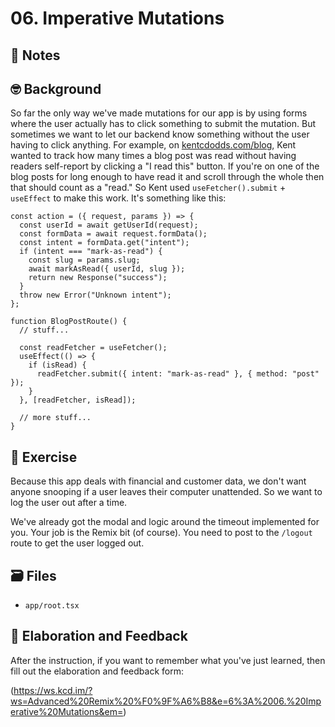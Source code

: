 # 06. Imperative Mutations

## 📝 Notes

## 🤓 Background

So far the only way we've made mutations for our app is by using forms where the user actually has to click something to submit the mutation. But sometimes we want to let our backend know something without the user having to click anything. For example, on [kentcdodds.com/blog](https://kentcdodds.com/blog), Kent wanted to track how many times a blog post was read without having readers self-report by clicking a "I read this" button. If you're on one of the blog posts for long enough to have read it and scroll through the whole then that should count as a "read." So Kent used `useFetcher().submit` + `useEffect` to make this work. It's something like this:

```tsx
const action = ({ request, params }) => {
  const userId = await getUserId(request);
  const formData = await request.formData();
  const intent = formData.get("intent");
  if (intent === "mark-as-read") {
    const slug = params.slug;
    await markAsRead({ userId, slug });
    return new Response("success");
  }
  throw new Error("Unknown intent");
};

function BlogPostRoute() {
  // stuff...

  const readFetcher = useFetcher();
  useEffect(() => {
    if (isRead) {
      readFetcher.submit({ intent: "mark-as-read" }, { method: "post" });
    }
  }, [readFetcher, isRead]);

  // more stuff...
}
```

## 💪 Exercise

Because this app deals with financial and customer data, we don't want anyone snooping if a user leaves their computer unattended. So we want to log the user out after a time.

We've already got the modal and logic around the timeout implemented for you. Your job is the Remix bit (of course). You need to post to the `/logout` route to get the user logged out.

## 🗃 Files

- `app/root.tsx`

## 🦉 Elaboration and Feedback

After the instruction, if you want to remember what you've just learned, then
fill out the elaboration and feedback form:

(https://ws.kcd.im/?ws=Advanced%20Remix%20%F0%9F%A6%B8&e=6%3A%2006.%20Imperative%20Mutations&em=)
